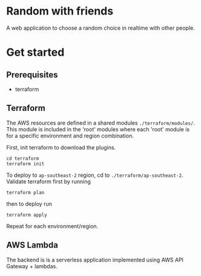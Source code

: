 # Random with friends

A web application to choose a random choice in realtime with other people.

# Get started

## Prerequisites
* terraform

## Terraform
The AWS resources are defined in a shared modules `./terraform/modules/`. This module is included in the 'root' modules where each 'root' module is for a specific environment and region combination.

First, init terraform to download the plugins.
```
cd terraform
terraform init
```

To deploy to `ap-southeast-2` region, cd to `./terraform/ap-southeast-2`. Validate terraform first by running
```
terraform plan
```

then to deploy run
```
terraform apply
```

Repeat for each environment/region.

## AWS Lambda
The backend is is a serverless application implemented using AWS API Gateway + lambdas.